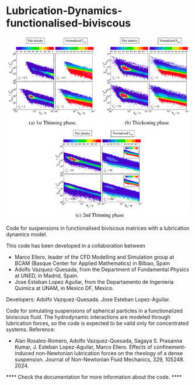 # Lubrication-Dynamics-functionalised-biviscous
![alt text](https://github.com/BCAM-CFD/Lubrication-Dynamics-functionalised-biviscous/blob/main/biviscous_functionalised.png)

Code for suspensions in functionalised biviscous matrices with a lubrication dynamics model.

This code has been developed  in a collaboration between

 - Marco Ellero, leader of the  CFD Modelling and Simulation group at
    BCAM (Basque Center for Applied Mathematics) in Bilbao, Spain
 - Adolfo Vazquez-Quesada, from the Department of Fundamental Physics
    at UNED, in Madrid, Spain.
 - Jose Esteban  Lopez Aguilar,  from the Departamento  de Ingenieria
    Quimica at UNAM, in Mexico DF, Mexico.

 Developers: Adolfo Vazquez-Quesada.
             Jose Esteban Lopez-Aguilar.

 Code  for  simulating  suspensions  of  spherical  particles  in  a
 functionalized biviscous  fluid. The  hydrodynamic interactions  are
 modeled through lubrication  forces, so the code is  expected to be
 valid only for concentrated systems.
 Reference:
   - Alan    Rosales-Romero,    Adolfo   Vazquez-Quesada,    Sagaya
      S.   Prasanna   Kumar,   J.   Esteban   Lopez-Aguilar,   Marco
      Ellero.    Effects   of    confinement-induced   non-Newtonian
      lubrication   forces    on   the    rheology   of    a   dense
      suspension.  Journal of  Non-Newtonian  Fluid Mechanics,  329,
      105248. 2024.
   
**** Check the documentation for more information about the code. ****
